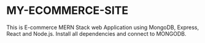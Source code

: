 # MY-ECOMMERCE-SITE
This is  E-commerce MERN Stack web Application using MongoDB, Express, React and Node.js.
Install all dependencies and connect to MONGODB.
